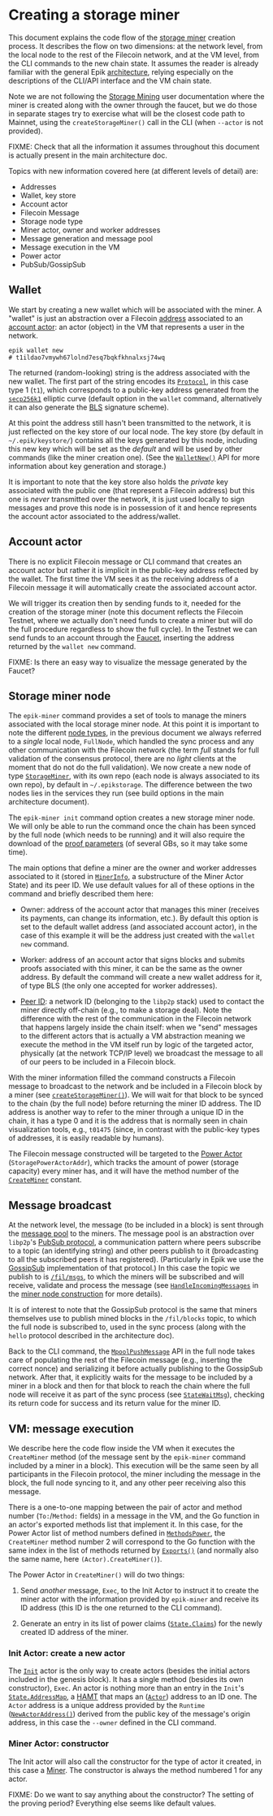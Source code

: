 # Creating a storage miner

This document explains the code flow of the [storage miner](https://filecoin-project.github.io/specs/#systems__filecoin_mining) creation process. It describes the flow on two dimensions: at the network level, from the local node to the rest of the Filecoin network, and at the VM level, from the CLI commands to the new chain state. It assumes the reader is already familiar with the general Epik [architecture](architecture-2.md), relying especially on the descriptions of the CLI/API interface and the VM chain state.

Note we are not following the [Storage Mining](https://lotu.sh/en+mining) user documentation where the miner is created along with the owner through the faucet, but we do those in separate stages try to exercise what will be the closest code path to Mainnet, using the `createStorageMiner()` call in the CLI (when `--actor` is not provided).

FIXME: Check that all the information it assumes throughout this document is actually present in the main architecture doc.

Topics with new information covered here (at different levels of detail) are:
 * Addresses
 * Wallet, key store
 * Account actor
 * Filecoin Message
 * Storage node type
 * Miner actor, owner and worker addresses
 * Message generation and message pool
 * Message execution in the VM
 * Power actor
 * PubSub/GossipSub

## Wallet

We start by creating a new wallet which will be associated with the miner. A "wallet" is just an abstraction over a Filecoin [address](https://filecoin-project.github.io/specs/#appendix__address) associated to an [account actor](https://filecoin-project.github.io/specs/#actor): an actor (object) in the VM that represents a user in the network.

```
epik wallet new
# t1ildao7vmywh67lolnd7esq7bqkfkhnalxsj74wq
```

The returned (random-looking) string is the address associated with the new wallet. The first part of the string encodes its [`Protocol`](https://github.com/filecoin-project/go-address/blob/master/address.go), in this case type 1 (`t1`), which corresponds to a public-key address generated from the [`secp256k1`](https://en.bitcoin.it/wiki/Secp256k1) elliptic curve (default option in the `wallet` command, alternatively it can also generate the [BLS](https://en.wikipedia.org/wiki/Boneh%E2%80%93Lynn%E2%80%93Shacham) signature scheme).

At this point the address still hasn't been transmitted to the network, it is just reflected on the key store of our local node. The key store (by default in `~/.epik/keystore/`) contains all the keys generated by this node, including this new key which will be set as the *default* and will be used by other commands (like the miner creation one). (See the [`WalletNew()`](https://github.com/EpiK-Protocol/go-epik/blob/master/chain/wallet/wallet.go) API for more information about key generation and storage.)

It is important to note that the key store also holds the *private* key associated with the public one (that represent a Filecoin address) but this one is *never* transmitted over the network, it is just used locally to sign messages and prove this node is in possession of it and hence represents the account actor associated to the address/wallet.

## Account actor

There is no explicit Filecoin message or CLI command that creates an account actor but rather it is implicit in the public-key address reflected by the wallet. The first time the VM sees it as the receiving address of a Filecoin message it will automatically create the associated account actor.

We will trigger its creation then by sending funds to it, needed for the creation of the storage miner (note this document reflects the Filecoin Testnet, where we actually don't need funds to create a miner but will do the full procedure regardless to show the full cycle). In the Testnet we can send funds to an account through the [Faucet](http://spacerace.faucet.glif.io/), inserting the address returned by the `wallet new` command.

FIXME: Is there an easy way to visualize the message generated by the Faucet?

## Storage miner node

The `epik-miner` command provides a set of tools to manage the miners associated with the local storage miner node. At this point it is important to note the different [node types](https://github.com/EpiK-Protocol/go-epik/blob/master/node/repo/fsrepo.go), in the previous document we always referred to a *single* local node, `FullNode`, which handled the sync process and any other communication with the Filecoin network (the term *full* stands for full validation of the consensus protocol, there are no *light* clients at the moment that do not do the full validation). We now create a new node of type [`StorageMiner`](https://github.com/EpiK-Protocol/go-epik/blob/master/node/repo/fsrepo.go), with its own repo (each node is always associated to its own repo), by default in `~/.epikstorage`. The difference between the two nodes lies in the services they run (see build options in the main architecture document).

The `epik-miner init` command option creates a new storage miner node. We will only be able to run the command once the chain has been synced by the full node (which needs to be running) and it will also require the download of the [proof parameters](https://filecoin.io/blog/filecoin-proof-system/) (of several GBs, so it may take some time).

The main options that define a miner are the owner and worker addresses associated to it (stored in [`MinerInfo`](https://github.com/filecoin-project/specs-actors/blob/master/actors/builtin/miner/miner_state.go), a substructure of the Miner Actor State) and its peer ID. We use default values for all of these options in the command and briefly described them here:

* Owner: address of the account actor that manages this miner (receives its payments, can change its information, etc.). By default this option is set to the default wallet address (and associated account actor), in the case of this example it will be the address just created with the `wallet new` command.

* Worker: address of an account actor that signs blocks and submits proofs associated with this miner, it can be the same as the owner address. By default the command will create a new wallet address for it, of type BLS (the only one accepted for worker addresses).

* [Peer ID](https://docs.libp2p.io/reference/glossary/#peerid): a network ID (belonging to the `libp2p` stack) used to contact the miner directly off-chain (e.g., to make a storage deal). Note the difference with the rest of the communication in the Filecoin network that happens largely inside the chain itself: when we "send" messages to the different actors that is actually a VM abstraction meaning we execute the method in the VM itself run by logic of the targeted actor, physically (at the network TCP/IP level) we broadcast the message to all of our peers to be included in a Filecoin block.

With the miner information filled the command constructs a Filecoin message to broadcast to the network and be included in a Filecoin block by a miner (see [`createStorageMiner()`](https://github.com/EpiK-Protocol/go-epik/blob/master/cmd/epik-miner/init.go)). We will wait for that block to be synced to the chain (by the full node) before returning the miner ID address. The ID address is another way to refer to the miner through a unique ID in the chain, it has a type 0 and it is the address that is normally seen in chain visualization tools, e.g., `t01475` (since, in contrast with the public-key types of addresses, it is easily readable by humans).

The Filecoin message constructed will be targeted to the [Power Actor](https://filecoin-project.github.io/specs/#systems__filecoin_blockchain__storage_power_consensus__storage_power_actor) (`StoragePowerActorAddr`), which tracks the amount of power (storage capacity) every miner has, and it will have the method number of the [`CreateMiner`](https://github.com/filecoin-project/specs-actors/blob/master/actors/builtin/methods.go) constant.

## Message broadcast

At the network level, the message (to be included in a block) is sent through the [message pool](https://filecoin-project.github.io/specs/#systems__filecoin_blockchain__message_pool) to the miners. The message pool is an abstraction over `libp2p`'s [PubSub protocol](https://docs.libp2p.io/reference/glossary/#pubsub), a communication pattern where peers subscribe to a topic (an identifying string) and other peers publish to it (broadcasting to all the subscribed peers it has registered). (Particularly in Epik we use the [GossipSub](https://github.com/libp2p/specs/blob/master/pubsub/gossipsub/README.md) implementation of that protocol.) In this case the topic we publish to is [`/fil/msgs`](https://github.com/EpiK-Protocol/go-epik/blob/master/build/params_shared.go), to which the miners will be subscribed and will receive, validate and process the message (see [`HandleIncomingMessages`](https://github.com/EpiK-Protocol/go-epik/blob/master/node/modules/services.go) in the [miner node construction](https://github.com/EpiK-Protocol/go-epik/blob/master/node/builder.go) for more details).

It is of interest to note that the GossipSub protocol is the same that miners themselves use to publish mined blocks in the `/fil/blocks` topic, to which the full node is subscribed to, used in the sync process (along with the `hello` protocol described in the architecture doc).

Back to the CLI command, the [`MpoolPushMessage`](https://github.com/EpiK-Protocol/go-epik/blob/master/node/impl/full/mpool.go) API in the full node takes care of populating the rest of the Filecoin message (e.g., inserting the correct nonce) and serializing it before actually publishing to the GossipSub network. After that, it explicitly waits for the message to be included by a miner in a block and then for that block to reach the chain where the full node will receive it as part of the sync process (see [`StateWaitMsg`](https://github.com/EpiK-Protocol/go-epik/blob/master/node/impl/full/state.go)), checking its return code for success and its return value for the miner ID.

## VM: message execution

We describe here the code flow inside the VM when it executes the `CreateMiner` method (of the message sent by the `epik-miner` command included by a miner in a block). This execution will be the same seen by all participants in the Filecoin protocol, the miner including the message in the block, the full node syncing to it, and any other peer receiving also this message.

There is a one-to-one mapping between the pair of actor and method number (`To:`/`Method:` fields) in a message in the VM, and the Go function in an actor's exported methods list that implement it. In this case, for the Power Actor list of method numbers defined in [`MethodsPower`](https://github.com/filecoin-project/specs-actors/blob/master/actors/builtin/methods.go), the `CreateMiner` method number 2 will correspond to the Go function with the same index in the list of methods returned by [`Exports()`](https://github.com/filecoin-project/specs-actors/blob/master/actors/builtin/power/power_actor.go) (and normally also the same name, here `(Actor).CreateMiner()`).

The Power Actor in `CreateMiner()` will do two things:

1. Send *another* message, `Exec`, to the Init Actor to instruct it to create the miner actor with the information provided by `epik-miner` and receive its ID address (this ID is the one returned to the CLI command).

2. Generate an entry in its list of power claims ([`State.Claims`](https://github.com/filecoin-project/specs-actors/blob/master/actors/builtin/power/power_state.go)) for the newly created ID address of the miner.

### Init Actor: create a new actor

The [`Init`](https://github.com/filecoin-project/specs-actors/blob/master/actors/builtin/init/init_actor.go) actor is the only way to create actors (besides the initial actors included in the genesis block). It has a single method (besides its own constructor), `Exec`. An actor is nothing more than an entry in the `Init`'s [`State.AddressMap`](https://github.com/filecoin-project/specs-actors/blob/master/actors/builtin/init/init_actor_state.go), a [HAMT](https://en.wikipedia.org/wiki/Hash_array_mapped_trie) that maps an ([`Actor`](https://github.com/filecoin-project/specs-actors/blob/master/vendor/github.com/filecoin-project/go-address/address.go)) address to an ID one. The `Actor` address is a unique address provided by the `Runtime` ([`NewActorAddress()`](https://github.com/EpiK-Protocol/go-epik/blob/master/chain/vm/runtime.go)) derived from the public key of the message's origin address, in this case the `--owner` defined in the CLI command.

### Miner Actor: constructor

The Init actor will also call the constructor for the type of actor it created, in this case a [Miner](https://github.com/filecoin-project/specs-actors/blob/master/actors/builtin/miner/miner_actor.go). The constructor is always the method numbered 1 for any actor.

FIXME: Do we want to say anything about the constructor? The setting of the proving period? Everything else seems like default values.
